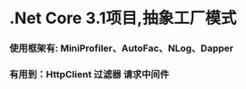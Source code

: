 # .Net Core 3.1项目,抽象工厂模式
### 使用框架有: MiniProfiler、AutoFac、NLog、Dapper
### 有用到：HttpClient 过滤器 请求中间件
 
